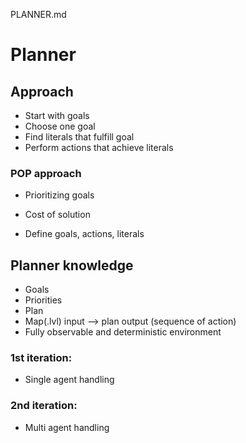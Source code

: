 PLANNER.md


# Planner


## Approach
- Start with goals
- Choose one goal
- Find literals that fulfill goal
- Perform actions that achieve literals


### POP approach
- Prioritizing goals
- Cost of solution

- Define goals, actions, literals


## Planner knowledge
- Goals
- Priorities
- Plan
- Map(.lvl) input --> plan output (sequence of action)
- Fully observable and deterministic environment


### 1st iteration:
- Single agent handling

### 2nd iteration:
- Multi agent handling